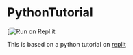 # PythonTutorial
[![Run on Repl.it](https://repl.it/badge/github/Bluette1/PythonTutorial)

This is based on a python tutorial on [replit](https://repl.it/student/classrooms/17929)
